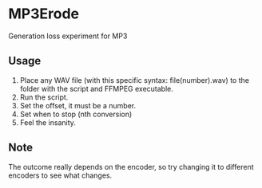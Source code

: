 # MP3Erode
Generation loss experiment for MP3

## Usage
1. Place any WAV file (with this specific syntax: file(number).wav) to the folder with the script and FFMPEG executable.
2. Run the script.
3. Set the offset, it must be a number.
4. Set when to stop (nth conversion)
5. Feel the insanity.

## Note
The outcome really depends on the encoder, so try changing it to different encoders to see what changes.
